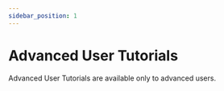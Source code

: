 ```yaml
---
sidebar_position: 1
---
```

# Advanced User Tutorials

Advanced User Tutorials are available only to advanced users.